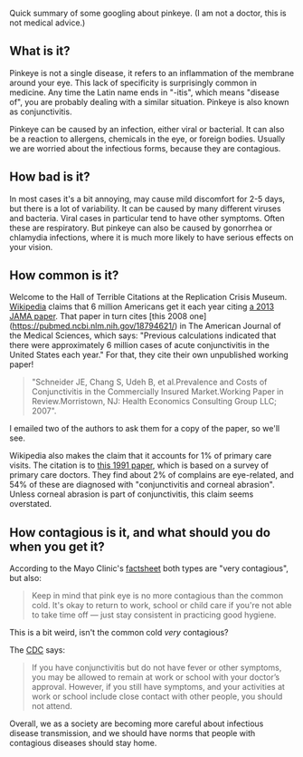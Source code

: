 Quick summary of some googling about pinkeye. (I am not a doctor, this is not medical advice.)

## What is it?

Pinkeye is not a single disease, it refers to an inflammation of the membrane around your eye. This lack of specificity is surprisingly common in medicine. Any time the Latin name ends in "-itis", which means "disease of", you are probably dealing with a similar situation. Pinkeye is also known as conjunctivitis.

Pinkeye can be caused by an infection, either viral or bacterial. It can also be a reaction to allergens, chemicals in the eye, or foreign bodies. Usually we are worried about the infectious forms, because they are contagious. 

## How bad is it?
In most cases it's a bit annoying, may cause mild discomfort for 2-5 days, but there is a lot of variability. It can be caused by many different viruses and bacteria. Viral cases in particular tend to have other symptoms. Often these are respiratory. But pinkeye can also be caused by gonorrhea or chlamydia infections, where it is much more likely to have serious effects on your vision.

## How common is it?
Welcome to the Hall of Terrible Citations at the Replication Crisis Museum. [Wikipedia](https://en.wikipedia.org/wiki/Conjunctivitis) claims that 6 million Americans get it each year citing [a 2013 JAMA paper](https://www.ncbi.nlm.nih.gov/pmc/articles/PMC4049531/). That paper in turn cites [this 2008 one] (https://pubmed.ncbi.nlm.nih.gov/18794621/) in The American Journal of the Medical Sciences, which says: "Previous calculations indicated that there were approximately 6 million cases of acute conjunctivitis in the United States each year." For that, they cite their own unpublished working paper! 
> "Schneider JE, Chang S, Udeh B, et al.Prevalence and Costs of Conjunctivitis in the Commercially Insured Market.Working Paper in Review.Morristown, NJ: Health Economics Consulting Group LLC; 2007". 

I emailed two of the authors to ask them for a copy of the paper, so we'll see.

Wikipedia also makes the claim that it accounts for 1% of primary care visits. The citation is to [this 1991 paper](https://pubmed.ncbi.nlm.nih.gov/1936738/), which is based on a survey of primary care doctors. They find about 2% of complains are eye-related, and 54% of these are diagnosed with "conjunctivitis and corneal abrasion". Unless corneal abrasion is part of conjunctivitis, this claim seems overstated.

## How contagious is it, and what should you do when you get it?
According to the Mayo Clinic's [factsheet](https://www.mayoclinic.org/diseases-conditions/pink-eye/symptoms-causes/syc-20376355) both types are "very contagious", but also:
> Keep in mind that pink eye is no more contagious than the common cold. It's okay to return to work, school or child care if you're not able to take time off — just stay consistent in practicing good hygiene.

This is a bit weird, isn't the common cold *very* contagious?

The [CDC](https://www.cdc.gov/conjunctivitis/about/transmission.html) says:
> If you have conjunctivitis but do not have fever or other symptoms, you may be allowed to remain at work or school with your doctor’s approval. However, if you still have symptoms, and your activities at work or school include close contact with other people, you should not attend.

Overall, we as a society are becoming more careful about infectious disease transmission, and we should have norms that people with contagious diseases should stay home.
